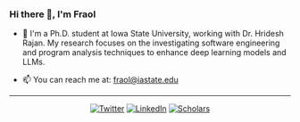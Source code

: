 ### Hi there 👋, I'm Fraol

- 🔭 I'm a Ph.D. student at Iowa State University, working with Dr. Hridesh Rajan. My research focuses on the investigating software engineering and program analysis techniques to enhance deep learning models and LLMs.

- 📫 You can reach me at: fraol@iastate.edu

---
<p align="center">
  <a href="https://twitter.com/fraolbatole"><img src="https://img.shields.io/badge/Twitter--_.svg?style=social&logo=Twitter" alt="Twitter"></a>
  <a href="https://www.linkedin.com/in/fraolbatole/"><img src="https://img.shields.io/badge/LinkedIn--_.svg?style=social&logo=linkedin" alt="LinkedIn"></a>
  <a href="https://scholar.google.com/citations?user=ZR5w9xAAAAAJ&hl=en"><img src="https://img.shields.io/badge/Citations+-_.svg?style=social&logo=google-scholar" alt="Scholars"></a>
</p>
